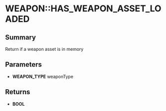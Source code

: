 # WEAPON::HAS_WEAPON_ASSET_LOADED

## Summary
Return if a weapon asset is in memory

## Parameters
* **WEAPON_TYPE** weaponType

## Returns
* **BOOL**